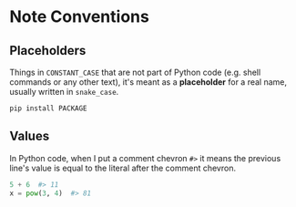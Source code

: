 # Note Conventions

## Placeholders

Things in `CONSTANT_CASE` that are not part of Python code (e.g. shell commands or any other text), it's meant as a **placeholder** for a real name, usually written in `snake_case`.

```
pip install PACKAGE
```

## Values

In Python code, when I put a comment chevron `#>` it means the previous line's value is equal to the literal after the comment chevron.

```py
5 + 6  #> 11
x = pow(3, 4)  #> 81
```
